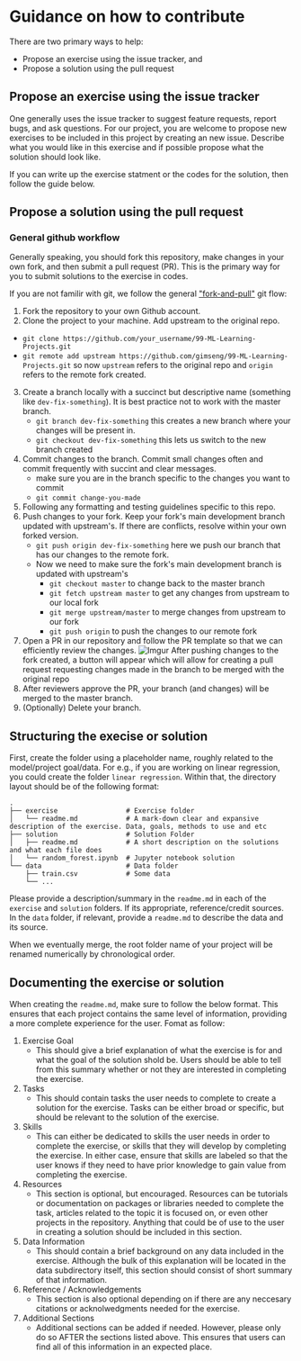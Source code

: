 # Guidance on how to contribute

There are two primary ways to help:

- Propose an exercise using the issue tracker, and
- Propose a solution using the pull request

## Propose an exercise using the issue tracker

One generally uses the issue tracker to suggest feature requests, report bugs, and ask questions.
For our project, you are welcome to propose new exercises to be included in this project by creating an new issue.
Describe what you would like in this exercise and if possible propose what the solution should look like.

If you can write up the exercise statment or the codes for the solution, then follow the guide below.

## Propose a solution using the pull request

### General github workflow

Generally speaking, you should fork this repository, make changes in your own fork, and then submit a pull request (PR).
This is the primary way for you to submit solutions to the exercise in codes.

If you are not familir with git, we follow the general ["fork-and-pull"](https://github.com/susam/gitpr) git flow:

1. Fork the repository to your own Github account.
2. Clone the project to your machine. Add upstream to the original repo.

- `git clone https://github.com/your_username/99-ML-Learning-Projects.git`
- `git remote add upstream https://github.com/gimseng/99-ML-Learning-Projects.git` so now `upstream` refers to the original repo and `origin` refers to the remote fork created.

3. Create a branch locally with a succinct but descriptive name (something like `dev-fix-something`). It is best practice not to work with the master branch.
   - `git branch dev-fix-something` this creates a new branch where your changes will be present in.
   - `git checkout dev-fix-something` this lets us switch to the new branch created
4. Commit changes to the branch. Commit small changes often and commit frequently with succint and clear messages.
   - make sure you are in the branch specific to the changes you want to commit
   - `git commit change-you-made`
5. Following any formatting and testing guidelines specific to this repo.
6. Push changes to your fork. Keep your fork's main development branch updated with upstream's. If there are conflicts, resolve within your own forked version.
   - `git push origin dev-fix-something` here we push our branch that has our changes to the remote fork.
   - Now we need to make sure the fork's main development branch is updated with upstream's
     - `git checkout master` to change back to the master branch
     - `git fetch upstream master` to get any changes from upstream to our local fork
     - `git merge upstream/master` to merge changes from upstream to our fork
     - `git push origin` to push the changes to our remote fork
7. Open a PR in our repository and follow the PR template so that we can efficiently review the changes.
   ![Imgur](https://i.imgur.com/Lrv6oOV.png)
   After pushing changes to the fork created, a button will appear which will allow for creating a pull request requesting changes made in the branch to be merged with the original repo
8. After reviewers approve the PR, your branch (and changes) will be merged to the master branch.
9. (Optionally) Delete your branch.

## Structuring the execise or solution

First, create the folder using a placeholder name, roughly related to the model/project goal/data. For e.g., if you are working on linear regression, you could create the folder `linear regression`. Within that, the directory layout should be of the following format:

    .
    ├── exercise                 # Exercise folder
    │   └── readme.md            # A mark-down clear and expansive description of the exercise. Data, goals, methods to use and etc
    ├── solution                 # Solution Folder
    │   ├── readme.md            # A short description on the solutions and what each file does
    │   └── random_forest.ipynb  # Jupyter notebook solution
    └── data                     # Data folder
        ├── train.csv            # Some data
        └── ...

Please provide a description/summary in the `readme.md` in each of the `exercise` and `solution` folders. If its appropriate, reference/credit sources. In the `data` folder, if relevant, provide a `readme.md` to describe the data and its source.

When we eventually merge, the root folder name of your project will be renamed numerically by chronological order.

## Documenting the exercise or solution

When creating the `readme.md`, make sure to follow the below format. This ensures that each project contains the same level of information, providing a more complete experience for the user. Fomat as follow:

1. Exercise Goal
   - This should give a brief explanation of what the exercise is for and what the goal of the solution shold be. Users should be able to tell from this summary whether or not they are interested in completing the exercise.
2. Tasks
   - This should contain tasks the user needs to complete to create a solution for the exercise. Tasks can be either broad or specific, but should be relevant to the solution of the exercise.
3. Skills
   - This can either be dedicated to skills the user needs in order to complete the exercise, or skills that they will develop by completing the exercise. In either case, ensure that skills are labeled so that the user knows if they need to have prior knowledge to gain value from completing the exercise.
4. Resources
   - This section is optional, but encouraged. Resources can be tutorials or documentation on packages or libraries needed to complete the task, articles related to the topic it is focused on, or even other projects in the repository. Anything that could be of use to the user in creating a solution should be included in this section. 
5. Data Information
   - This should contain a brief background on any data included in the exercise. Although the bulk of this explanation will be located in the data subdirectory itself, this section should consist of short summary of that information.
6. Reference / Acknowledgements
    - This section is also optional depending on if there are any neccesary citations or acknolwedgments needed for the exercise.
7. Additional Sections
   - Additional sections can be added if needed. However, please only do so AFTER the sections listed above. This ensures that users can find all of this information in an expected place. 


